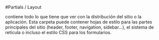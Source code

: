 #Partials / Layout

contiene todo lo que tiene que ver con la distribución del sitio o la aplicación. Esta carpeta puede contener hojas de estilo para las partes principales del sitio (header, footer, navigation, sidebar…), el sistema de retícula o incluso el estilo CSS para los formularios.